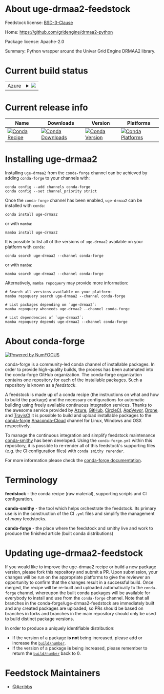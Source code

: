 About uge-drmaa2-feedstock
==========================

Feedstock license: [BSD-3-Clause](https://github.com/conda-forge/uge-drmaa2-feedstock/blob/main/LICENSE.txt)

Home: https://github.com/gridengine/drmaa2-python

Package license: Apache-2.0

Summary: Python wrapper around the Univar Grid Engine DRMAA2 library.

Current build status
====================


<table>
    
  <tr>
    <td>Azure</td>
    <td>
      <details>
        <summary>
          <a href="https://dev.azure.com/conda-forge/feedstock-builds/_build/latest?definitionId=9661&branchName=main">
            <img src="https://dev.azure.com/conda-forge/feedstock-builds/_apis/build/status/uge-drmaa2-feedstock?branchName=main">
          </a>
        </summary>
        <table>
          <thead><tr><th>Variant</th><th>Status</th></tr></thead>
          <tbody><tr>
              <td>linux_64_python3.10.____cpython</td>
              <td>
                <a href="https://dev.azure.com/conda-forge/feedstock-builds/_build/latest?definitionId=9661&branchName=main">
                  <img src="https://dev.azure.com/conda-forge/feedstock-builds/_apis/build/status/uge-drmaa2-feedstock?branchName=main&jobName=linux&configuration=linux%20linux_64_python3.10.____cpython" alt="variant">
                </a>
              </td>
            </tr><tr>
              <td>linux_64_python3.11.____cpython</td>
              <td>
                <a href="https://dev.azure.com/conda-forge/feedstock-builds/_build/latest?definitionId=9661&branchName=main">
                  <img src="https://dev.azure.com/conda-forge/feedstock-builds/_apis/build/status/uge-drmaa2-feedstock?branchName=main&jobName=linux&configuration=linux%20linux_64_python3.11.____cpython" alt="variant">
                </a>
              </td>
            </tr><tr>
              <td>linux_64_python3.12.____cpython</td>
              <td>
                <a href="https://dev.azure.com/conda-forge/feedstock-builds/_build/latest?definitionId=9661&branchName=main">
                  <img src="https://dev.azure.com/conda-forge/feedstock-builds/_apis/build/status/uge-drmaa2-feedstock?branchName=main&jobName=linux&configuration=linux%20linux_64_python3.12.____cpython" alt="variant">
                </a>
              </td>
            </tr><tr>
              <td>linux_64_python3.8.____cpython</td>
              <td>
                <a href="https://dev.azure.com/conda-forge/feedstock-builds/_build/latest?definitionId=9661&branchName=main">
                  <img src="https://dev.azure.com/conda-forge/feedstock-builds/_apis/build/status/uge-drmaa2-feedstock?branchName=main&jobName=linux&configuration=linux%20linux_64_python3.8.____cpython" alt="variant">
                </a>
              </td>
            </tr><tr>
              <td>linux_64_python3.9.____73_pypy</td>
              <td>
                <a href="https://dev.azure.com/conda-forge/feedstock-builds/_build/latest?definitionId=9661&branchName=main">
                  <img src="https://dev.azure.com/conda-forge/feedstock-builds/_apis/build/status/uge-drmaa2-feedstock?branchName=main&jobName=linux&configuration=linux%20linux_64_python3.9.____73_pypy" alt="variant">
                </a>
              </td>
            </tr><tr>
              <td>linux_64_python3.9.____cpython</td>
              <td>
                <a href="https://dev.azure.com/conda-forge/feedstock-builds/_build/latest?definitionId=9661&branchName=main">
                  <img src="https://dev.azure.com/conda-forge/feedstock-builds/_apis/build/status/uge-drmaa2-feedstock?branchName=main&jobName=linux&configuration=linux%20linux_64_python3.9.____cpython" alt="variant">
                </a>
              </td>
            </tr><tr>
              <td>osx_64_python3.10.____cpython</td>
              <td>
                <a href="https://dev.azure.com/conda-forge/feedstock-builds/_build/latest?definitionId=9661&branchName=main">
                  <img src="https://dev.azure.com/conda-forge/feedstock-builds/_apis/build/status/uge-drmaa2-feedstock?branchName=main&jobName=osx&configuration=osx%20osx_64_python3.10.____cpython" alt="variant">
                </a>
              </td>
            </tr><tr>
              <td>osx_64_python3.11.____cpython</td>
              <td>
                <a href="https://dev.azure.com/conda-forge/feedstock-builds/_build/latest?definitionId=9661&branchName=main">
                  <img src="https://dev.azure.com/conda-forge/feedstock-builds/_apis/build/status/uge-drmaa2-feedstock?branchName=main&jobName=osx&configuration=osx%20osx_64_python3.11.____cpython" alt="variant">
                </a>
              </td>
            </tr><tr>
              <td>osx_64_python3.12.____cpython</td>
              <td>
                <a href="https://dev.azure.com/conda-forge/feedstock-builds/_build/latest?definitionId=9661&branchName=main">
                  <img src="https://dev.azure.com/conda-forge/feedstock-builds/_apis/build/status/uge-drmaa2-feedstock?branchName=main&jobName=osx&configuration=osx%20osx_64_python3.12.____cpython" alt="variant">
                </a>
              </td>
            </tr><tr>
              <td>osx_64_python3.8.____cpython</td>
              <td>
                <a href="https://dev.azure.com/conda-forge/feedstock-builds/_build/latest?definitionId=9661&branchName=main">
                  <img src="https://dev.azure.com/conda-forge/feedstock-builds/_apis/build/status/uge-drmaa2-feedstock?branchName=main&jobName=osx&configuration=osx%20osx_64_python3.8.____cpython" alt="variant">
                </a>
              </td>
            </tr><tr>
              <td>osx_64_python3.9.____73_pypy</td>
              <td>
                <a href="https://dev.azure.com/conda-forge/feedstock-builds/_build/latest?definitionId=9661&branchName=main">
                  <img src="https://dev.azure.com/conda-forge/feedstock-builds/_apis/build/status/uge-drmaa2-feedstock?branchName=main&jobName=osx&configuration=osx%20osx_64_python3.9.____73_pypy" alt="variant">
                </a>
              </td>
            </tr><tr>
              <td>osx_64_python3.9.____cpython</td>
              <td>
                <a href="https://dev.azure.com/conda-forge/feedstock-builds/_build/latest?definitionId=9661&branchName=main">
                  <img src="https://dev.azure.com/conda-forge/feedstock-builds/_apis/build/status/uge-drmaa2-feedstock?branchName=main&jobName=osx&configuration=osx%20osx_64_python3.9.____cpython" alt="variant">
                </a>
              </td>
            </tr><tr>
              <td>win_64_python3.10.____cpython</td>
              <td>
                <a href="https://dev.azure.com/conda-forge/feedstock-builds/_build/latest?definitionId=9661&branchName=main">
                  <img src="https://dev.azure.com/conda-forge/feedstock-builds/_apis/build/status/uge-drmaa2-feedstock?branchName=main&jobName=win&configuration=win%20win_64_python3.10.____cpython" alt="variant">
                </a>
              </td>
            </tr><tr>
              <td>win_64_python3.11.____cpython</td>
              <td>
                <a href="https://dev.azure.com/conda-forge/feedstock-builds/_build/latest?definitionId=9661&branchName=main">
                  <img src="https://dev.azure.com/conda-forge/feedstock-builds/_apis/build/status/uge-drmaa2-feedstock?branchName=main&jobName=win&configuration=win%20win_64_python3.11.____cpython" alt="variant">
                </a>
              </td>
            </tr><tr>
              <td>win_64_python3.12.____cpython</td>
              <td>
                <a href="https://dev.azure.com/conda-forge/feedstock-builds/_build/latest?definitionId=9661&branchName=main">
                  <img src="https://dev.azure.com/conda-forge/feedstock-builds/_apis/build/status/uge-drmaa2-feedstock?branchName=main&jobName=win&configuration=win%20win_64_python3.12.____cpython" alt="variant">
                </a>
              </td>
            </tr><tr>
              <td>win_64_python3.8.____cpython</td>
              <td>
                <a href="https://dev.azure.com/conda-forge/feedstock-builds/_build/latest?definitionId=9661&branchName=main">
                  <img src="https://dev.azure.com/conda-forge/feedstock-builds/_apis/build/status/uge-drmaa2-feedstock?branchName=main&jobName=win&configuration=win%20win_64_python3.8.____cpython" alt="variant">
                </a>
              </td>
            </tr><tr>
              <td>win_64_python3.9.____73_pypy</td>
              <td>
                <a href="https://dev.azure.com/conda-forge/feedstock-builds/_build/latest?definitionId=9661&branchName=main">
                  <img src="https://dev.azure.com/conda-forge/feedstock-builds/_apis/build/status/uge-drmaa2-feedstock?branchName=main&jobName=win&configuration=win%20win_64_python3.9.____73_pypy" alt="variant">
                </a>
              </td>
            </tr><tr>
              <td>win_64_python3.9.____cpython</td>
              <td>
                <a href="https://dev.azure.com/conda-forge/feedstock-builds/_build/latest?definitionId=9661&branchName=main">
                  <img src="https://dev.azure.com/conda-forge/feedstock-builds/_apis/build/status/uge-drmaa2-feedstock?branchName=main&jobName=win&configuration=win%20win_64_python3.9.____cpython" alt="variant">
                </a>
              </td>
            </tr>
          </tbody>
        </table>
      </details>
    </td>
  </tr>
</table>

Current release info
====================

| Name | Downloads | Version | Platforms |
| --- | --- | --- | --- |
| [![Conda Recipe](https://img.shields.io/badge/recipe-uge--drmaa2-green.svg)](https://anaconda.org/conda-forge/uge-drmaa2) | [![Conda Downloads](https://img.shields.io/conda/dn/conda-forge/uge-drmaa2.svg)](https://anaconda.org/conda-forge/uge-drmaa2) | [![Conda Version](https://img.shields.io/conda/vn/conda-forge/uge-drmaa2.svg)](https://anaconda.org/conda-forge/uge-drmaa2) | [![Conda Platforms](https://img.shields.io/conda/pn/conda-forge/uge-drmaa2.svg)](https://anaconda.org/conda-forge/uge-drmaa2) |

Installing uge-drmaa2
=====================

Installing `uge-drmaa2` from the `conda-forge` channel can be achieved by adding `conda-forge` to your channels with:

```
conda config --add channels conda-forge
conda config --set channel_priority strict
```

Once the `conda-forge` channel has been enabled, `uge-drmaa2` can be installed with `conda`:

```
conda install uge-drmaa2
```

or with `mamba`:

```
mamba install uge-drmaa2
```

It is possible to list all of the versions of `uge-drmaa2` available on your platform with `conda`:

```
conda search uge-drmaa2 --channel conda-forge
```

or with `mamba`:

```
mamba search uge-drmaa2 --channel conda-forge
```

Alternatively, `mamba repoquery` may provide more information:

```
# Search all versions available on your platform:
mamba repoquery search uge-drmaa2 --channel conda-forge

# List packages depending on `uge-drmaa2`:
mamba repoquery whoneeds uge-drmaa2 --channel conda-forge

# List dependencies of `uge-drmaa2`:
mamba repoquery depends uge-drmaa2 --channel conda-forge
```


About conda-forge
=================

[![Powered by
NumFOCUS](https://img.shields.io/badge/powered%20by-NumFOCUS-orange.svg?style=flat&colorA=E1523D&colorB=007D8A)](https://numfocus.org)

conda-forge is a community-led conda channel of installable packages.
In order to provide high-quality builds, the process has been automated into the
conda-forge GitHub organization. The conda-forge organization contains one repository
for each of the installable packages. Such a repository is known as a *feedstock*.

A feedstock is made up of a conda recipe (the instructions on what and how to build
the package) and the necessary configurations for automatic building using freely
available continuous integration services. Thanks to the awesome service provided by
[Azure](https://azure.microsoft.com/en-us/services/devops/), [GitHub](https://github.com/),
[CircleCI](https://circleci.com/), [AppVeyor](https://www.appveyor.com/),
[Drone](https://cloud.drone.io/welcome), and [TravisCI](https://travis-ci.com/)
it is possible to build and upload installable packages to the
[conda-forge](https://anaconda.org/conda-forge) [Anaconda-Cloud](https://anaconda.org/)
channel for Linux, Windows and OSX respectively.

To manage the continuous integration and simplify feedstock maintenance
[conda-smithy](https://github.com/conda-forge/conda-smithy) has been developed.
Using the ``conda-forge.yml`` within this repository, it is possible to re-render all of
this feedstock's supporting files (e.g. the CI configuration files) with ``conda smithy rerender``.

For more information please check the [conda-forge documentation](https://conda-forge.org/docs/).

Terminology
===========

**feedstock** - the conda recipe (raw material), supporting scripts and CI configuration.

**conda-smithy** - the tool which helps orchestrate the feedstock.
                   Its primary use is in the construction of the CI ``.yml`` files
                   and simplify the management of *many* feedstocks.

**conda-forge** - the place where the feedstock and smithy live and work to
                  produce the finished article (built conda distributions)


Updating uge-drmaa2-feedstock
=============================

If you would like to improve the uge-drmaa2 recipe or build a new
package version, please fork this repository and submit a PR. Upon submission,
your changes will be run on the appropriate platforms to give the reviewer an
opportunity to confirm that the changes result in a successful build. Once
merged, the recipe will be re-built and uploaded automatically to the
`conda-forge` channel, whereupon the built conda packages will be available for
everybody to install and use from the `conda-forge` channel.
Note that all branches in the conda-forge/uge-drmaa2-feedstock are
immediately built and any created packages are uploaded, so PRs should be based
on branches in forks and branches in the main repository should only be used to
build distinct package versions.

In order to produce a uniquely identifiable distribution:
 * If the version of a package **is not** being increased, please add or increase
   the [``build/number``](https://docs.conda.io/projects/conda-build/en/latest/resources/define-metadata.html#build-number-and-string).
 * If the version of a package **is** being increased, please remember to return
   the [``build/number``](https://docs.conda.io/projects/conda-build/en/latest/resources/define-metadata.html#build-number-and-string)
   back to 0.

Feedstock Maintainers
=====================

* [@Acribbs](https://github.com/Acribbs/)

